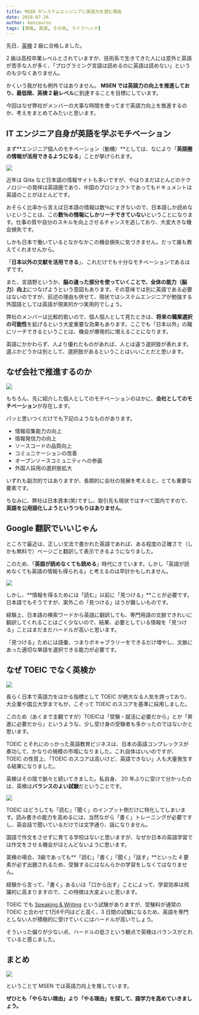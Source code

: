 ```yaml
---
title: MSEN がシステムエンジニアに英語力を望む理由
date: 2018-07-26
author: kenzauros
tags: [資格, 英語, その他, ライフハック]
---
```


先日、[英検](http://www.eiken.or.jp/eiken/) 2 級に合格しました。

2 級は高校卒業レベルとされていますが、技術系で生きてきた人には意外と英語が苦手な人が多く、「プログラミング言語は読めるのに英語は読めない」というのも少なくありません。

かくいう我が社も例外ではありません。 **MSEN では英語力の向上を推進しており、最低限、英検 2 級レベル**に到達することを目標にしています。

今回はなぜ弊社がメンバーの大事な時間を使ってまで英語力向上を推進するのか、考えをまとめてみたいと思います。


## IT エンジニア自身が英語を学ぶモチベーション

まず**エンジニア個人のモチベーション（動機）**としては、なにより「**英語圏の情報が活用できるようになる**」ことが挙げられます。


![](images/why-should-system-engineers-learn-english-1.jpg)

近年は Qiita など日本語の情報サイトも多いですが、やはりまだほとんどのテクノロジーの発祥は英語圏であり、中国のプロジェクトであってもドキュメントは英語のことがほとんどです。

おそらく比率から言えば日本語の情報は数％にすぎないので、日本語しか読めないということは、この**数％の情報にしかリーチできていない**ということになります。仕事の質や自分のスキルを向上させるチャンスを逃しており、大変大きな機会損失です。

しかも日本で働いているとなかなかこの機会損失に気づきません。だって誰も教えてくれませんから。

「**日本以外の文献を活用できる**」、これだけでも十分なモチベーションであるはずです。

また、言語野というか、**脳の違った部分を使っていくことで、全体の能力（脳力）向上**につなげようという意図もあります。その意味では別に英語である必要はないのですが、前述の理由も併せて、現状ではシステムエンジニアが勉強する外国語としては英語が現実的かつ実用的でしょう。

弊社のメンバーは比較的若いので、個人個人として見たときは、**将来の職業選択の可能性**を拡げるという大変重要な効果もあります。ここでも「日本以外」の職にリーチできるということは、機会が爆発的に増えることになります。

英語にかかわらず、人より優れたものがあれば、人とは違う選択肢が表れます。選ぶかどうかは別として、選択肢があるということはいいことだと思います。


## なぜ会社で推進するのか

![](images/why-should-system-engineers-learn-english-2.jpg)

もちろん、先に紹介した個人としてのモチベーションのほかに、**会社としてのモチベーション**が存在します。

パッと思いつくだけでも下記のようなものがあります。

- 情報収集能力の向上
- 情報発信力の向上
- ソースコードの品質向上
- コミュニケーションの改善
- オープンソースコミュニティへの参画
- 外国人採用の選択肢拡大

いずれも副次的ではありますが、長期的に会社の発展を考えると、とても重要な要素です。

ちなみに、弊社は日本資本(笑)ですし、取引先も現状ではすべて国内ですので、**英語を公用語化しようというつもりはありません**。


## Google 翻訳でいいじゃん

ところで最近は、正しい文法で書かれた英語であれば、ある程度の正確さで（しかも無料で）ページごと翻訳して表示できるようになりました。

このため、「**英語が読めなくても読める**」時代にきています。しかし「英語が読めなくても英語の情報も得られる」と考えるのは早計かもしれません。

![](images/why-should-system-engineers-learn-english-3.jpg)

しかし、**情報を得るためには「読む」以前に「見つける」**ことが必要です。日本語でもそうですが、案外この「見つける」ほうが難しいものです。

経験上、日本語の検索ワードから英語に翻訳しても、専門用語の文脈できれいに翻訳してくれることはごく少ないので、結果、必要としている情報を「見つける」ことはまだまだハードルが高いと思います。

「見つける」ためには語彙、つまりボキャブラリーをできるだけ増やし、文脈にあった適切な単語を選択できる能力が必要です。


## なぜ TOEIC でなく英検か

![](images/why-should-system-engineers-learn-english-4.jpg)

長らく日本で英語力をはかる指標として TOEIC が絶大なる人気を誇っており、大企業や国立大学までもが、こぞって TOEIC のスコアを基準に採用しました。

このため（あくまで主観ですが）TOEICは「受験・就活に必要だから」とか「昇進に必要だから」というような、少し受け身の受験者も多かったのではないかと思います。

TOEIC とそれにのっかった英語教育ビジネスは、日本の英語コンプレックスが奏功して、かなりの規模の市場になりました。これ自体はいいのですが、 TOEIC の性質上、「TOEIC のスコアは高いけど、英語できない」人も大量発生する結果になりました。

英検はその陰で脈々と続いてきました。私自身、 20 年ぶりに受けて分かったのは、英検は**バランスのよい試験**だということです。

![](images/why-should-system-engineers-learn-english-5.png)

TOEIC はどうしても「読む」「聞く」のインプット側だけに特化してしまいます。読み書きの能力を高めるには、当然ながら「書く」トレーニングが必要ですし、英会話で聞いているだけでは文字通り、話になりません。

国語で作文をさせずに育てる学校はないと思いますが、なぜか日本の英語学習では作文をさせる機会がほとんどないように思います。

英検の場合、3級であっても**「読む」「書く」「聞く」「話す」**といった 4 要素が必ず出題されるため、受験するにはなんらかの学習をしなくてはなりません。

経験から言って、「書く」あるいは「口から出す」ことによって、学習効率は飛躍的に高まりますので、この特徴は大変よいと思います。

TOEIC でも [Speaking & Writing](http://www.iibc-global.org/toeic/test/sw.html) という試験がありますが、受験料が通常の TOEIC と合わせて1万6千円ほどと高く、3 日間の試験になるため、英語を専門としない人が積極的に受けていくにはハードルが高いでしょう。

そういった偏りが少ない点、ハードルの低さという観点で英検はバランスがとれていると感じました。

## まとめ

![](images/why-should-system-engineers-learn-english-4.jpg)

ということで MSEN では英語力向上を推しています。

**ぜひとも「やらない理由」より「やる理由」を探して、語学力を高めていきましょう。**